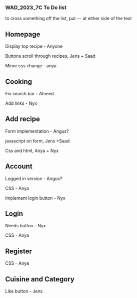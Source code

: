 ### WAD_2023_7C To Do list
to cross something off the list, put `~~` at either side of the text

## Homepage

Display top recipe - Anyone

Buttons scroll through recipes, Jens + Saad

Minor css change - anya

## Cooking

Fix search bar - Ahmed

Add links - Nyx

## Add recipe 

Form implementation - Angus?

javascript on form, Jens +Saad

Css and html, Anya + Nyx

## Account 

Logged in version - Angus?

CSS - Anya

Implement login button - Nyx

## Login

Needs button - Nyx

CSS - Anya

## Register 

CSS - Anya

## Cuisine and Category

Like button - Jens 
